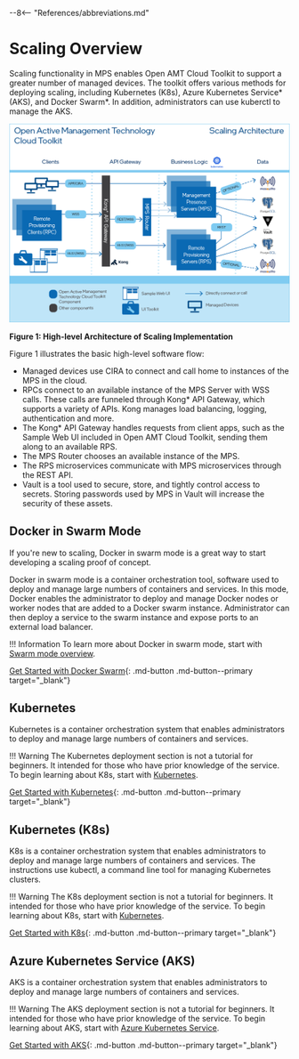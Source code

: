--8<-- "References/abbreviations.md"

# Scaling Overview
Scaling functionality in MPS enables Open AMT Cloud Toolkit to support a greater number of managed devices. The toolkit offers various methods for deploying scaling, including Kubernetes (K8s), Azure Kubernetes Service* (AKS), and Docker Swarm*. In addition, administrators can use kuberctl to manage the AKS. 


![../assets/images/HighLevelArchitectureScaling](../assets/images/HighLevelArchitectureScaling.png)

**Figure 1: High-level Architecture of Scaling Implementation**

Figure 1 illustrates the basic high-level software flow:

* Managed devices use CIRA to connect and call home to instances of the MPS in the cloud. 
* RPCs connect to an available instance of the MPS Server with WSS calls. These calls are funneled through Kong* API Gateway, which supports a variety of APIs. Kong manages load balancing, logging, authentication and more. 
* The Kong* API Gateway handles requests from client apps, such as the Sample Web UI included in Open AMT Cloud Toolkit, sending them along to an available RPS.
* The MPS Router chooses an available instance of the MPS.
* The RPS microservices communicate with MPS microservices through the REST API. 
* Vault is a tool used to secure, store, and tightly control access to secrets. Storing passwords used by MPS in Vault will increase the security of these assets.


## Docker in Swarm Mode
If you're new to scaling, Docker in swarm mode is a great way to start developing a scaling proof of concept. 

Docker in swarm mode is a container orchestration tool, software used to deploy and manage large numbers of containers and services. In this mode, Docker enables the administrator to deploy and manage Docker nodes or worker nodes that are added to a Docker swarm instance. Administrator can then deploy a service to the swarm instance and expose ports to an external load balancer.  

!!! Information
    To learn more about Docker in swarm mode, start with [Swarm mode overview](https://docs.docker.com/engine/swarm/).

[Get Started with Docker Swarm](../Scaling/Docker%20Swarm/docker-swarm.md){: .md-button .md-button--primary target="_blank"}

## Kubernetes
Kubernetes is a container orchestration system that enables administrators to deploy and manage large numbers of containers and services.

!!! Warning
    The Kubernetes deployment section is not a tutorial for beginners. It intended for those who have prior knowledge of the service. To begin learning about K8s, start with [Kubernetes](https://kubernetes.io/).

[Get Started with Kubernetes](../Scaling/Kubernetes/kubernetes.md){: .md-button .md-button--primary target="_blank"}

## Kubernetes (K8s)
K8s is a container orchestration system that enables administrators to deploy and manage large numbers of containers and services. The instructions use kubectl, a command line tool for managing Kubernetes clusters.


!!! Warning
    The K8s deployment section is not a tutorial for beginners. It intended for those who have prior knowledge of the service. To begin learning about K8s, start with [Kubernetes](https://kubernetes.io/).

[Get Started with K8s](../Kubernetes/deployingk8s.md){: .md-button .md-button--primary target="_blank"}

## Azure Kubernetes Service (AKS)
AKS is a container orchestration system that enables administrators to deploy and manage large numbers of containers and services. 

!!! Warning
    The AKS deployment section is not a tutorial for beginners. It intended for those who have prior knowledge of the service. To begin learning about AKS, start with [Azure Kubernetes Service](https://docs.microsoft.com/en-us/azure/aks/).

[Get Started with AKS](../Kubernetes/deployingk8s-aks.md){: .md-button .md-button--primary target="_blank"}
